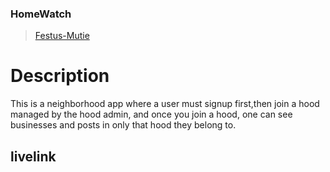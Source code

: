 ### HomeWatch
>[Festus-Mutie](https://github.com/FestusMutie)

# Description  
This is a neighborhood app where a user must signup first,then  join a hood managed by the hood admin, and once you 
join a hood, one can see businesses and posts in only that hood they belong to. 

## livelink

